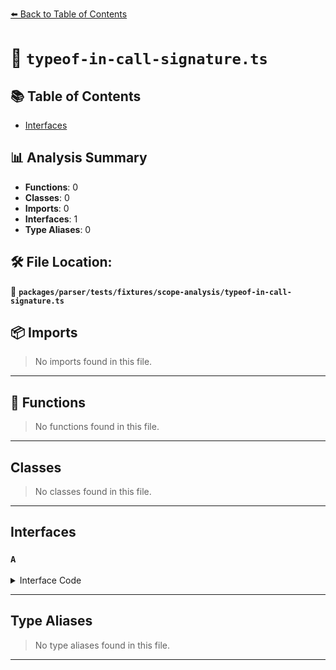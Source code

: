 [⬅️ Back to Table of Contents](../../../../../index.md)

# 📄 `typeof-in-call-signature.ts`

## 📚 Table of Contents

- [Interfaces](#interfaces)

## 📊 Analysis Summary

- **Functions**: 0
- **Classes**: 0
- **Imports**: 0
- **Interfaces**: 1
- **Type Aliases**: 0

## 🛠️ File Location:
📂 **`packages/parser/tests/fixtures/scope-analysis/typeof-in-call-signature.ts`**

## 📦 Imports

> No imports found in this file.


---

## 🔧 Functions

> No functions found in this file.


---

## Classes

> No classes found in this file.


---

## Interfaces

### `A`

<details><summary>Interface Code</summary>

```ts
interface A {
  <T extends typeof obj>(a: typeof obj, b: T): typeof obj;
  new <T extends typeof obj>(a: typeof obj, b: T): typeof obj;
}
```
</details>


---

## Type Aliases

> No type aliases found in this file.


---